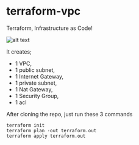 # terraform-vpc

Terraform, Infrastructure as Code!

![alt text]([https://github.com/supertren/terraform_vpc_2/blob/master/vpc.jpg]https://github.com/supertren/terraform_vpc_2/blob/master/vpc.jpg)

It creates;
* 1 VPC,
* 1 public subnet,
* 1 Internet Gateway,
* 1 private subnet,
* 1 Nat Gateway,
* 1 Security Group,
* 1 acl

After cloning the repo, just run these 3 commands

```
terraform init
terraform plan -out terraform.out
terraform apply terraform.out
```
